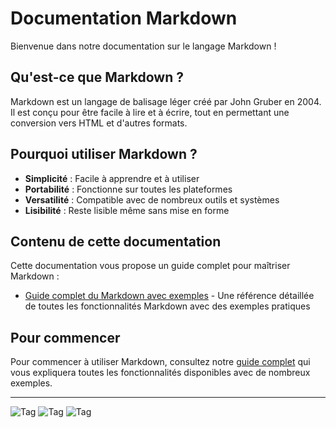 # Documentation Markdown

Bienvenue dans notre documentation sur le langage Markdown !

## Qu'est-ce que Markdown ?

Markdown est un langage de balisage léger créé par John Gruber en 2004. Il est conçu pour être facile à lire et à écrire, tout en permettant une conversion vers HTML et d'autres formats.

## Pourquoi utiliser Markdown ?

- **Simplicité** : Facile à apprendre et à utiliser
- **Portabilité** : Fonctionne sur toutes les plateformes
- **Versatilité** : Compatible avec de nombreux outils et systèmes
- **Lisibilité** : Reste lisible même sans mise en forme

## Contenu de cette documentation

Cette documentation vous propose un guide complet pour maîtriser Markdown :

- [Guide complet du Markdown avec exemples](markdown-guide.md) - Une référence détaillée de toutes les fonctionnalités Markdown avec des exemples pratiques

## Pour commencer

Pour commencer à utiliser Markdown, consultez notre [guide complet](markdown-guide.md) qui vous expliquera toutes les fonctionnalités disponibles avec de nombreux exemples.

---

![Tag](https://img.shields.io/badge/-markdown-blue)
![Tag](https://img.shields.io/badge/-documentation-green)
![Tag](https://img.shields.io/badge/-git-red)

